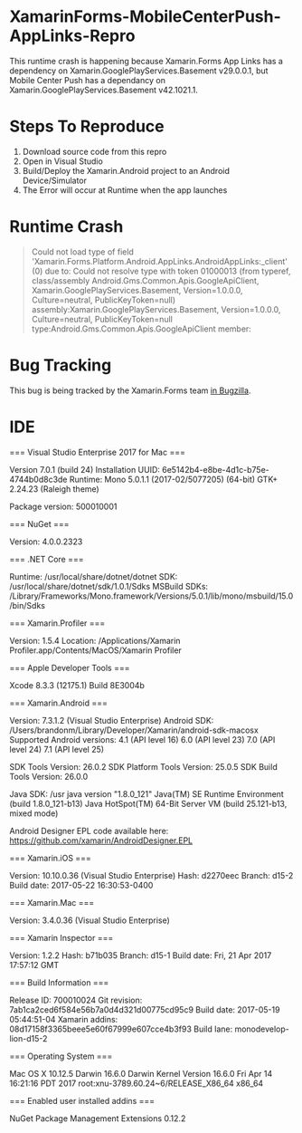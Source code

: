 # XamarinForms-MobileCenterPush-AppLinks-Repro
This runtime crash is happening because Xamarin.Forms App Links has a dependency on Xamarin.GooglePlayServices.Basement v29.0.0.1, but Mobile Center Push has a dependancy on Xamarin.GooglePlayServices.Basement v42.1021.1.

# Steps To Reproduce
 1. Download source code from this repro
 2. Open in Visual Studio
 3. Build/Deploy the Xamarin.Android project to an Android Device/Simulator
 4. The Error will occur at Runtime when the app launches

# Runtime Crash
>Could not load type of field 'Xamarin.Forms.Platform.Android.AppLinks.AndroidAppLinks:_client' (0) due to: Could not resolve type with token 01000013 (from typeref, class/assembly Android.Gms.Common.Apis.GoogleApiClient, Xamarin.GooglePlayServices.Basement, Version=1.0.0.0, Culture=neutral, PublicKeyToken=null) assembly:Xamarin.GooglePlayServices.Basement, Version=1.0.0.0, Culture=neutral, PublicKeyToken=null type:Android.Gms.Common.Apis.GoogleApiClient member:<none>

# Bug Tracking
This bug is being tracked by the Xamarin.Forms team [in Bugzilla](https://bugzilla.xamarin.com/show_bug.cgi?id=54383).

# IDE
=== Visual Studio Enterprise 2017 for Mac ===

Version 7.0.1 (build 24)
Installation UUID: 6e5142b4-e8be-4d1c-b75e-4744b0d8c3de
Runtime:
 Mono 5.0.1.1 (2017-02/5077205) (64-bit)
 GTK+ 2.24.23 (Raleigh theme)

 Package version: 500010001

=== NuGet ===

Version: 4.0.0.2323

=== .NET Core ===

Runtime: /usr/local/share/dotnet/dotnet
SDK: /usr/local/share/dotnet/sdk/1.0.1/Sdks
MSBuild SDKs: /Library/Frameworks/Mono.framework/Versions/5.0.1/lib/mono/msbuild/15.0/bin/Sdks

=== Xamarin.Profiler ===

Version: 1.5.4
Location: /Applications/Xamarin Profiler.app/Contents/MacOS/Xamarin Profiler

=== Apple Developer Tools ===

Xcode 8.3.3 (12175.1)
Build 8E3004b

=== Xamarin.Android ===

Version: 7.3.1.2 (Visual Studio Enterprise)
Android SDK: /Users/brandonm/Library/Developer/Xamarin/android-sdk-macosx
	Supported Android versions:
		4.1 (API level 16)
		6.0 (API level 23)
		7.0 (API level 24)
		7.1 (API level 25)

SDK Tools Version: 26.0.2
SDK Platform Tools Version: 25.0.5
SDK Build Tools Version: 26.0.0

Java SDK: /usr
java version "1.8.0_121"
Java(TM) SE Runtime Environment (build 1.8.0_121-b13)
Java HotSpot(TM) 64-Bit Server VM (build 25.121-b13, mixed mode)

Android Designer EPL code available here:
https://github.com/xamarin/AndroidDesigner.EPL

=== Xamarin.iOS ===

Version: 10.10.0.36 (Visual Studio Enterprise)
Hash: d2270eec
Branch: d15-2
Build date: 2017-05-22 16:30:53-0400

=== Xamarin.Mac ===

Version: 3.4.0.36 (Visual Studio Enterprise)

=== Xamarin Inspector ===

Version: 1.2.2
Hash: b71b035
Branch: d15-1
Build date: Fri, 21 Apr 2017 17:57:12 GMT

=== Build Information ===

Release ID: 700010024
Git revision: 7ab1ca2ced6f584e56b7a0d4d321d00775cd95c9
Build date: 2017-05-19 05:44:51-04
Xamarin addins: 08d17158f3365beee5e60f67999e607cce4b3f93
Build lane: monodevelop-lion-d15-2

=== Operating System ===

Mac OS X 10.12.5
Darwin 16.6.0 Darwin Kernel Version 16.6.0
    Fri Apr 14 16:21:16 PDT 2017
    root:xnu-3789.60.24~6/RELEASE_X86_64 x86_64

=== Enabled user installed addins ===

NuGet Package Management Extensions 0.12.2

